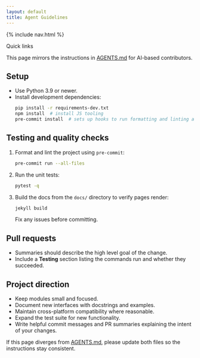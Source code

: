 ```yaml
---
layout: default
title: Agent Guidelines
---
```


{% include nav.html %}

<div id="toc">
  <p class="toc-title">Quick links</p>
</div>

This page mirrors the instructions in [AGENTS.md](../AGENTS.md) for AI-based contributors.

## Setup

- Use Python 3.9 or newer.
- Install development dependencies:
  ```bash
  pip install -r requirements-dev.txt
  npm install  # install JS tooling
  pre-commit install  # sets up hooks to run formatting and linting automatically
  ```

## Testing and quality checks

1. Format and lint the project using `pre-commit`:
   ```bash
   pre-commit run --all-files
   ```
2. Run the unit tests:
   ```bash
   pytest -q
   ```
3. Build the docs from the `docs/` directory to verify pages render:
   ```bash
   jekyll build
   ```
   Fix any issues before committing.

## Pull requests

- Summaries should describe the high level goal of the change.
- Include a **Testing** section listing the commands run and whether they succeeded.

## Project direction

- Keep modules small and focused.
- Document new interfaces with docstrings and examples.
- Maintain cross-platform compatibility where reasonable.
- Expand the test suite for new functionality.
- Write helpful commit messages and PR summaries explaining the intent of your changes.

If this page diverges from [AGENTS.md](../AGENTS.md), please update both files so the instructions stay consistent.
